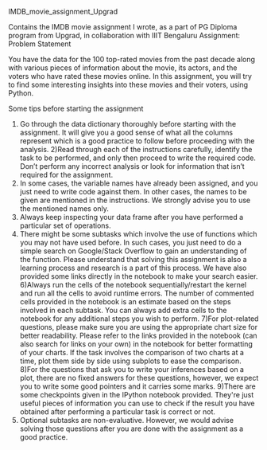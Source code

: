 
IMDB_movie_assignment_Upgrad

Contains the IMDB movie assignment I wrote, as a part of PG Diploma program from Upgrad, in collaboration with IIIT Bengaluru
Assignment: Problem Statement

You have the data for the 100 top-rated movies from the past decade along with various pieces of information about the movie, its actors, and the voters who have rated these movies online. In this assignment, you will try to find some interesting insights into these movies and their voters, using Python.

Some tips before starting the assignment

   1) Go through the data dictionary thoroughly before starting with the assignment. It will give you a good sense of what all the columns represent which is a good practice to follow before proceeding with the analysis.
   2)Read through each of the instructions carefully, identify the task to be performed, and only then proceed to write the required code. Don’t perform any incorrect analysis or look for information that isn’t required for the assignment.
   3) In some cases, the variable names have already been assigned, and you just need to write code against them. In other cases, the names to be given are mentioned in the instructions. We strongly advise you to use the mentioned names only.
   4) Always keep inspecting your data frame after you have performed a particular set of operations.
   5) There might be some subtasks which involve the use of functions which you may not have used before. In such cases, you just need to do a simple search on Google/Stack Overflow to gain an understanding of the function. Please understand that solving this assignment is also a learning process and research is a part of this process. We have also provided some links directly in the notebook to make your search easier.
   6)Always run the cells of the notebook sequentially/restart the kernel and run all the cells to avoid runtime errors. The number of commented cells provided in the notebook is an estimate based on the steps involved in each subtask. You can always add extra cells to the notebook for any additional steps you wish to perform.
   7)For plot-related questions, please make sure you are using the appropriate chart size for better readability. Please refer to the links provided in the notebook (can also search for links on your own) in the notebook for better formatting of your charts. If the task involves the comparison of two charts at a time, plot them side by side using subplots to ease the comparison.
   8)For the questions that ask you to write your inferences based on a plot, there are no fixed answers for these questions, however, we expect you to write some good pointers and it carries some marks.
   9)There are some checkpoints given in the IPython notebook provided. They're just useful pieces of information you can use to check if the result you have obtained after performing a particular task is correct or not.
   10) Optional subtasks are non-evaluative. However, we would advise solving those questions after you are done with the assignment as a good practice.
